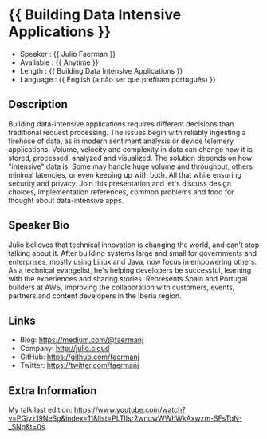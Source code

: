 {{ Building Data Intensive Applications }}
=========================

* Speaker   : {{ Julio Faerman }}
* Available : {{ Anytime }}
* Length    : {{ Building Data Intensive Applications }}
* Language  : {{ English (a não ser que prefiram português) }}

Description
-----------

Building data-intensive applications requires different decisions than traditional request processing. The issues begin with reliably ingesting a firehose of data, as in modern sentiment analysis or device telemery applications. Volume, velocity and complexity in data can change how it is stored, processed, analyzed and visualized. The solution depends on how "intensive" data is. Some may handle huge volume and throughput, others minimal latencies, or even keeping up with both. All that while ensuring security and privacy. Join this presentation and let's discuss design choices, implementation references, common problems and food for thought about data-intensive apps.

Speaker Bio
-----------

Julio believes that technical innovation is changing the world, and can't stop talking about it. After building systems large and small for governments and enterprises, mostly using Linux and Java, now focus in empowering others. As a technical evangelist, he's helping developers be successful, learning with the experiences and sharing stories. Represents Spain and Portugal builders at AWS, improving the collaboration with customers, events, partners and content developers in the Iberia region.

Links
-----

* Blog: https://medium.com/@faermanj
* Company: http://julio.cloud
* GitHub: https://github.com/faermanj
* Twitter: https://twitter.com/faermanj 

Extra Information
-----------------

My talk last edition: https://www.youtube.com/watch?v=PGjvz19NeSg&index=11&list=PLTlIsr2wnuwWWhWkAxwzm-SFsTqN-_SNp&t=0s
